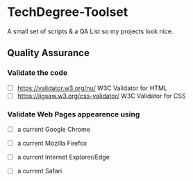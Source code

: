 # TechDegree-Toolset

A small set of scripts & a QA List so my projects look nice.

## Quality Assurance

### Validate the code
  - [ ] https://validator.w3.org/nu/ W3C Validator for HTML
  - [ ] https://jigsaw.w3.org/css-validator/ W3C Validator for CSS

### Validate Web Pages appearence using
  - [ ] a current Google Chrome
  - [ ] a current Mozilla Firefox
  - [ ] a current Internet Explorer/Edge
  - [ ] a current Safari

